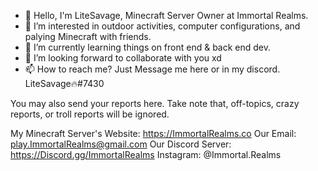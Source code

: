 - 👋 Hello, I'm LiteSavage, Minecraft Server Owner at Immortal Realms.
- 👀 I’m interested in outdoor activities, computer configurations, and palying Minecraft with friends. 
- 🌱 I’m currently learning things on front end & back end dev.
- 💞️ I’m looking forward to collaborate with you xd
- 📫 How to reach me? Just Message me here or in my discord. LiteSavage🔥#7430

You may also send your reports here. Take note that, off-topics, crazy reports, or troll reports will be ignored.


My Minecraft Server's Website: https://ImmortalRealms.co
Our Email: play.ImmortalRealms@gmail.com
Our Discord Server: https://Discord.gg/ImmortalRealms
Instagram: @Immortal.Realms

<!---
LiteSavage/LiteSavage is a ✨ special ✨ repository because its `README.md` (this file) appears on your GitHub profile.
You can click the Preview link to take a look at your changes.
--->
